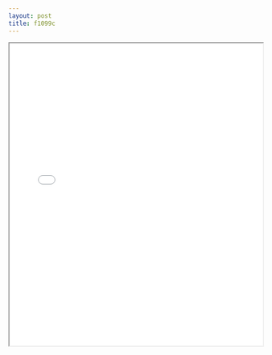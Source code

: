 ```yaml
---
layout: post
title: f1099c
---
```


<div class="pdf-container">
<iframe src="/ea/assets/pdfs/f1099c.pdf" height="600" width="100%" allowFullScreen="true"></iframe>
</div>

